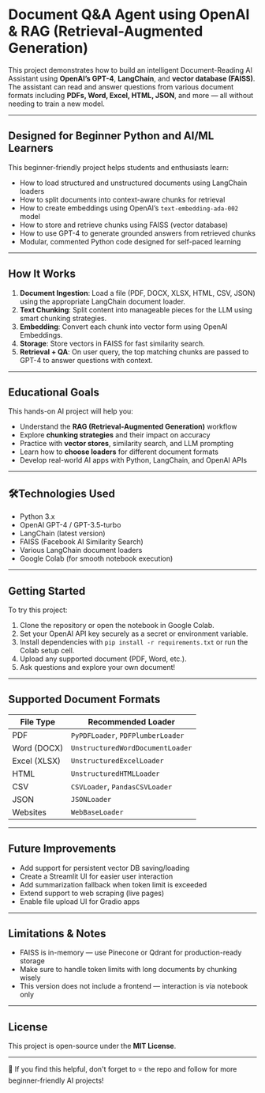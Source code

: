 # Document Q&A Agent using OpenAI & RAG (Retrieval-Augmented Generation)

This project demonstrates how to build an intelligent Document-Reading AI Assistant using **OpenAI’s GPT-4**, **LangChain**, and **vector database (FAISS)**. The assistant can read and answer questions from various document formats including **PDFs, Word, Excel, HTML, JSON**, and more — all without needing to train a new model.

---

## Designed for Beginner Python and AI/ML Learners

This beginner-friendly project helps students and enthusiasts learn:

- How to load structured and unstructured documents using LangChain loaders  
- How to split documents into context-aware chunks for retrieval  
- How to create embeddings using OpenAI’s `text-embedding-ada-002` model  
- How to store and retrieve chunks using FAISS (vector database)  
- How to use GPT-4 to generate grounded answers from retrieved chunks  
- Modular, commented Python code designed for self-paced learning

---

## How It Works

1. **Document Ingestion**: Load a file (PDF, DOCX, XLSX, HTML, CSV, JSON) using the appropriate LangChain document loader.
2. **Text Chunking**: Split content into manageable pieces for the LLM using smart chunking strategies.
3. **Embedding**: Convert each chunk into vector form using OpenAI Embeddings.
4. **Storage**: Store vectors in FAISS for fast similarity search.
5. **Retrieval + QA**: On user query, the top matching chunks are passed to GPT-4 to answer questions with context.

---

## Educational Goals

This hands-on AI project will help you:

- Understand the **RAG (Retrieval-Augmented Generation)** workflow  
- Explore **chunking strategies** and their impact on accuracy  
- Practice with **vector stores**, similarity search, and LLM prompting  
- Learn how to **choose loaders** for different document formats  
- Develop real-world AI apps with Python, LangChain, and OpenAI APIs

---

## 🛠Technologies Used

- Python 3.x  
- OpenAI GPT-4 / GPT-3.5-turbo  
- LangChain (latest version)  
- FAISS (Facebook AI Similarity Search)  
- Various LangChain document loaders  
- Google Colab (for smooth notebook execution)

---

## Getting Started

To try this project:

1. Clone the repository or open the notebook in Google Colab.  
2. Set your OpenAI API key securely as a secret or environment variable.  
3. Install dependencies with `pip install -r requirements.txt` or run the Colab setup cell.  
4. Upload any supported document (PDF, Word, etc.).  
5. Ask questions and explore your own document!

---

## Supported Document Formats

| File Type     | Recommended Loader                    |
|---------------|----------------------------------------|
| PDF           | `PyPDFLoader`, `PDFPlumberLoader`      |
| Word (DOCX)   | `UnstructuredWordDocumentLoader`       |
| Excel (XLSX)  | `UnstructuredExcelLoader`              |
| HTML          | `UnstructuredHTMLLoader`               |
| CSV           | `CSVLoader`, `PandasCSVLoader`         |
| JSON          | `JSONLoader`                           |
| Websites      | `WebBaseLoader`                        |

---

## Future Improvements

- Add support for persistent vector DB saving/loading  
- Create a Streamlit UI for easier user interaction  
- Add summarization fallback when token limit is exceeded  
- Extend support to web scraping (live pages)  
- Enable file upload UI for Gradio apps  

---

## Limitations & Notes

- FAISS is in-memory — use Pinecone or Qdrant for production-ready storage  
- Make sure to handle token limits with long documents by chunking wisely  
- This version does not include a frontend — interaction is via notebook only  

---

## License

This project is open-source under the **MIT License**.

---

👋 If you find this helpful, don't forget to ⭐ the repo and follow for more beginner-friendly AI projects!


